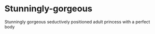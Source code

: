 # Stunningly-gorgeous
Stunningly gorgeous seductively positioned adult princess with a perfect body
